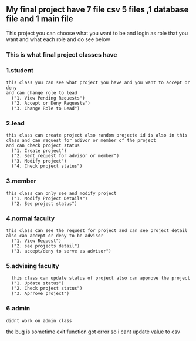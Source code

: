 ## My final project have 7 file csv 5 files ,1 database file and 1 main file

This project you can choose what you want to be and login as role that you want and what each role and do see below

### This is what final project classes have

### 1.student
    this class you can see what project you have and you want to accept or deny 
    and can change role to lead
      ("1. View Pending Requests")
      ("2. Accept or Deny Requests")
      ("3. Change Role to Lead")

### 2.lead
    this class can create project also random projecte id is also in this class and can request for adivor or member of the project
    and can check project status
      ("1. Create project")
      ("2. Sent request for advisor or member")
      ("3. Modify project")
      ("4. Check project status")

### 3.member
    this class can only see and modify project 
      ("1. Modify Project Details")
      ("2. See project status")

### 4.normal faculty
    this class can see the request for project and can see project detail also can accept or deny to be advisor
      ("1. View Request")
      ("2. see projects detail")
      ("3. accept/deny to serve as advisor")

### 5.advising faculty
      this class can update status of project also can approve the project
      ("1. Update status")
      ("2. Check project status")
      ("3. Aprrove project")


### 6.admin
    didnt work on admin class

the bug is sometime exit function got error so i cant update value to csv


